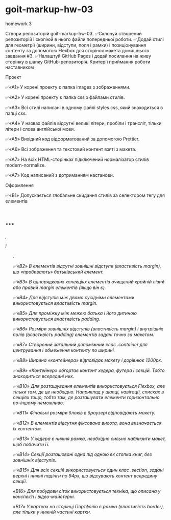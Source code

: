 # goit-markup-hw-03

homework 3

Створи репозиторій goit-markup-hw-03. ✅Склонуй створений репозиторій і скопіюй в нього файли попередньої роботи. ✅Додай стилі для геометрії (ширини, відступи, поля і рамки) і позиціонування контенту за допомогою Flexbox для сторінок макета домашнього завдання #3. ✅Налаштуй GitHub Pages і додай посилання на живу сторінку в шапку GitHub-репозиторія. Критерії приймання роботи наставником​

Проект​

✅«A1» У корені проекту є папка images з зображеннями.

✅«A2» У корені проекту є папка css з файлами стилів.

✅«A3» Всі стилі написані в одному файлі styles.css, який знаходиться в папці css.

✅«A4» У назвах файлів відсутні великі літери, пробіли і трансліт, тільки літери і слова англійської мови.

✅«A5» Вихідний код відформатований за допомогою Prettier.

✅«A6» Всі зображення та текстовий контент взяті з макета.

✅«A7» На всіх HTML-сторінках підключений нормалізатор стилів modern-normalize.

✅«A7» Код написаний з дотриманням настанови.

Оформлення​

✅«B1» Допускається глобальне скидання стилів за селектором тегу для елементів <h1>...<h6>, <p> і <ul>.

✅«B2» В елементів відсутні зовнішні відступи (властивість margin), що «пробивають» батьківський елемент.

✅«B3» В однорядкових колекціях елементів очищений крайній лівий або правий margin елементів (якщо він є).

✅«B4» Для відступів між двома сусідніми елементами використовується властивість margin.

✅«B5» Для проміжку між межею батька і його дитиною використовується властивість padding.

✅«B6» Розміри зовнішніх відступів (властивість margin) і внутрішніх полів (властивість padding) елементів задані точно за макетом.

✅«B7» Створений загальний допоміжний клас .container для центрування і обмеження контенту по ширині.

✅«B8» Ширина «контейнера» відповідає макету і дорівнює 1200px.

✅«B9» «Контейнер» обгортає контент хедера, футера і секцій. Тобто знаходиться всередині них.

✅«B10» Для розташування елементів використовується Flexbox, але тільки там, де це необхідно. Наприклад у шапці, навігації, списках в секціях тощо, тобто там, де розташувати елементи горизонтально по-іншому неможливо.

✅«B11» Фінальні розміри блоків в браузері відповідають макету.

✅«B12» В елементів відсутня фіксована висота, вона визначається їх контентом.

✅«B13» У хедера є нижня рамка, необхідно сильно наблизити макет, щоб побачити її.

✅«B14» Секції розташовані одна під одною як стопка книг, без зовнішніх відступів.

✅«B15» Для всіх секцій використовується один клас .section, задані верхні і нижні падінги по 94px, що відсувають контент всередину секції.

«B16» Для побудови сіток використовується техніка, що описана у конспекті і відео-майстерні.

«B17» У картках на сторінці Портфоліо є рамка (властивість border), але тільки у нижній частині картки.
